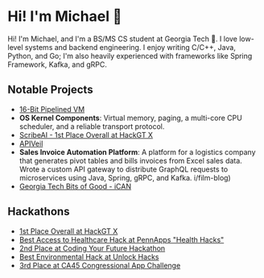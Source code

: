 # Hi! I'm Michael 👋

Hi! I'm Michael, and I'm a BS/MS CS student at Georgia Tech 🐝. I love low-level systems and backend engineering. I enjoy writing C/C++, Java, Python, and Go; I'm also heavily experienced with frameworks like Spring Framework, Kafka, and gRPC.

## Notable Projects
- [16-Bit Pipelined VM](https://github.com/michaelhyi/pipelined-vm)
- **OS Kernel Components**: Virtual memory, paging, a multi-core CPU scheduler, and a reliable transport protocol.
- [ScribeAI - 1st Place Overall at HackGT X](https://github.com/michaelhyi/scribeai)
- [APIVeil](https://github.com/michaelhyi/apiveil)
- **Sales Invoice Automation Platform**: A platform for a logistics company that generates pivot tables and bills invoices from Excel sales data. Wrote a custom API gateway to distribute GraphQL requests to microservices using Java, Spring, gRPC, and Kafka.
i/film-blog)
- [Georgia Tech Bits of Good - iCAN](https://github.com/GTBitsofGood/ican)

## Hackathons

- [1st Place Overall at HackGT X](https://devpost.com/software/scribeai)
- [Best Access to Healthcare Hack at PennApps "Health Hacks"](https://devpost.com/software/n-a-dek950)
- [2nd Place at Coding Your Future Hackathon](https://devpost.com/software/chestray)
- [Best Environmental Hack at Unlock Hacks](https://devpost.com/software/leafx)
- [3rd Place at CA45 Congressional App Challenge](https://www.youtube.com/watch?v=oFE0Inj-pr8)

